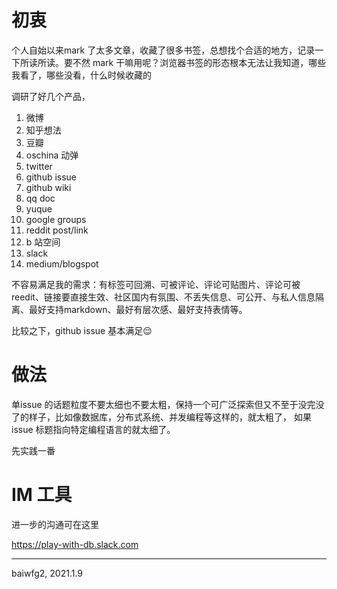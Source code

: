 # 初衷

个人自始以来mark 了太多文章，收藏了很多书签，总想找个合适的地方，记录一下所读所读。要不然 mark 干嘛用呢？浏览器书签的形态根本无法让我知道，哪些我看了，哪些没看，什么时候收藏的

调研了好几个产品，
1. 微博
2. 知乎想法
3. 豆瓣
4. oschina 动弹
5. twitter
6. github issue
7. github wiki
8. qq doc
9. yuque
10. google groups
11. reddit post/link
12. b 站空间
13. slack
14. medium/blogspot

不容易满足我的需求：有标签可回溯、可被评论、评论可贴图片、评论可被reedit、链接要直接生效、社区国内有氛围、不丢失信息、可公开、与私人信息隔离、最好支持markdown、最好有层次感、最好支持表情等。

比较之下，github issue 基本满足😌

# 做法
单issue 的话题粒度不要太细也不要太粗，保持一个可广泛探索但又不至于没完没了的样子，比如像数据库，分布式系统、并发编程等这样的，就太粗了， 如果issue 标题指向特定编程语言的就太细了。

先实践一番

# IM 工具
进一步的沟通可在这里

https://play-with-db.slack.com

---

baiwfg2, 2021.1.9

